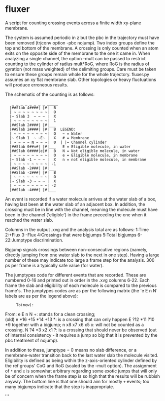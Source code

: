 # fluxer
A script for counting crossing events across a finite width xy-plane membrane.

The system is assumed periodic in z but the pbc in the trajectory must have been
removed (trjconv option -pbc nojump).
Two index groups define the top and bottom of the membrane. A crossing is only
counted when an atom exits on the opposite side of the membrane to the one it
came in.
When analyzing a single channel, the option -mult can be passed to restrict
counting to the cylinder of radius mult\*RoG, where RoG is the radius of gyration
(not mass weighted) of the delimiting groups. Care must be taken to ensure these
groups remain whole for the whole trajectory.
fluxer.py assumes an xy flat membrane slab. Other topologies or heavy
fluctuations will produce erroneous results.

The schematic of the counting is as follows:
```
   _ _ _ _ _ _ _ _ _____
  |##Slab 4####| |#|  B
  | ~ ~ ~ ~ ~ ~ ~ ~|  O
  |~ Slab 3  ~ ~ ~ |  X  
  | ~ ~ ~ ~ ~ ~ ~ ~|  1 
  |##Slab 2####| |#|___ 
  |##Slab 2####| |#|  B  LEGEND:
  | ~ ~ ~ ~ ~ ~ ~ ~|  O   ~ = Water
  |~ Slab 1  ~ ~E~ |  X   # = Membrane                            
  | ~ ~ ~ ~ N ~ ~ ~|  0  | |= Channel cylinder                   
  |##Slab 0##n#| |#|___   E = Eligible molecule, in water        
  |##Slab 0####|e|#|  B   N = Not eligible molecule, in water    
  | ~ ~ ~ ~ ~ ~ ~ ~|  O   e = Eligible molecule, in membrane     
  |~ Slab -1 ~ ~ ~ |  X   n = not eligible molecule, in membrane 
  | ~ ~ ~ ~ ~ ~ ~ ~| -1 
  |##Slab -2###| |#|___ 
  |##Slab -2###| |#|  B 
  | ~ ~ ~ ~ ~ ~ ~ ~|  O 
  |~ Slab -3 ~ ~ ~ |  X 
  | ~ ~ ~ ~ ~ ~ ~ ~| -2
  |##Slab -4###| |#|___ 
```
An event is recorded if a water molecule arrives at the water slab of a box,
having last been at the water slab of an adjacent box. In addition, the crossing
must be in line with the channel, meaning the molecule must have been in the
channel ('eligible') in the frame preceding the one when it reached the
water slab.

Columns in the output .xvg and the analysis total are as follows:
1:Time
2:+Flux
3:-Flux
4:Crossings that were bigjumps
5:Total bigjumps
6-22:Jumptype discrimination.

Bigjump signals crossings between non-consecutive regions (namely, directly
jumping from one water slab to the next in one step). Having a large number of
these may indicate too large a frame step for the analysis. 300 ps per frame
is a typically safe value (for water).

The jumptypes code for different events that are recorded. These are numbered
0-16 and printed out in order in the .xvg columns 6-22.
Each frame the slab and eligibility of each molecule is compared to the previous
frame's. The jumptypes codes are as per the following matrix (the 'e E n N'
labels are as per the legend above):

         To(new):   
From:     e   E   n   N    +: stands for a clean crossing;                
(old) e *16 +15 *14 +13    *: is a crossing that can only happen
      E ?12 *11 ?10  *9       together with a bigjump;
      n  x8  x7  x6  x5    x: will not be counted as a crossing.
      N  ?4  *3  x2  x1    ?: is a crossing that should never be observed
                              (out of internal consistency - it requires
                              a jump so big that it is prevented by the
                              pbc treatment of nojump).

In addition to these, jumptype = 0 means no slab difference, or a membrane-water
transition back to the last water slab the molecule visited.
Eligibility is defined as being within the z-axis-oriented cylinder defined by
the ref groups' CoG and RoG (scaled by the -mult option). 
The assignment of `*` and `x` is somewhat arbitrary regarding some exotic jumps
that will only be of concern when the frame step is so high that the results
will be rubbish anyway. The bottom line is that one should aim for mostly
`+` events; too many bigjumps indicate that the step is inappropriate.
   
'''
